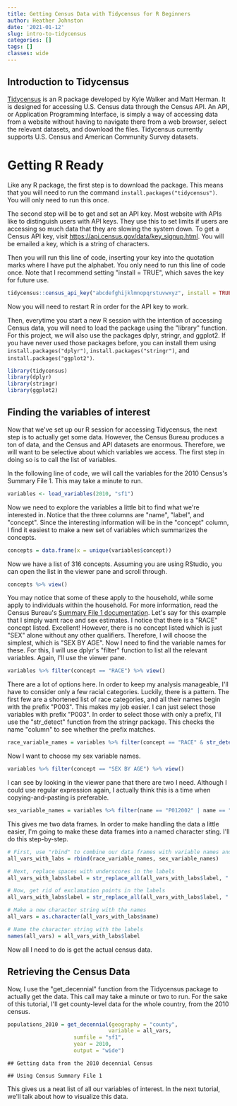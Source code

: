 ```yaml
---
title: Getting Census Data with Tidycensus for R Beginners
author: Heather Johnston
date: '2021-01-12'
slug: intro-to-tidycensus
categories: []
tags: []
classes: wide
---
```




## Introduction to Tidycensus

[Tidycensus](https://walker-data.com/tidycensus/index.html) is an R package developed by Kyle Walker and Matt Herman. It is designed for accessing U.S. Census data through the Census API. An API, or Application Programming Interface, is simply a way of accessing data from a website without having to navigate there from a web browser, select the relevant datasets, and download the files. Tidycensus currently supports U.S. Census and American Community Survey datasets.

# Getting R Ready

Like any R package, the first step is to download the package. This means that you will need to run the command `install.packages("tidycensus")`. You will only need to run this once.

The second step will be to get and set an API key. Most website with APIs like to distinguish users with API keys. They use this to set limits if users are accessing so much data that they are slowing the system down. To get a Census API key, visit https://api.census.gov/data/key_signup.html. You will be emailed a key, which is a string of characters.

Then you will run this line of code, inserting your key into the quotation marks where I have put the alphabet. You only need to run this line of code once. Note that I recommend setting "install = TRUE", which saves the key for future use.


```r
tidycensus::census_api_key("abcdefghijklmnopqrstuvwxyz", install = TRUE)
```

Now you will need to restart R in order for the API key to work.

Then, everytime you start a new R session with the intention of accessing Census data, you will need to load the package using the "library" function. For this project, we will also use the packages dplyr, stringr, and ggplot2. If you have never used those packages before, you can install them using `install.packages("dplyr")`, `install.packages("stringr")`, and `install.packages("ggplot2")`.


```r
library(tidycensus)
library(dplyr)
library(stringr)
library(ggplot2)
```


## Finding the variables of interest

Now that we've set up our R session for accessing Tidycensus, the next step is to actually get some data. However, the Census Bureau produces a ton of data, and the Census and API datasets are enormous. Therefore, we will want to be selective about which variables we access. The first step in doing so is to call the list of variables.

In the following line of code, we will call the variables for the 2010 Census's Summary File 1. This may take a minute to run.


```r
variables <- load_variables(2010, "sf1")
```

Now we need to explore the variables a little bit to find what we're interested in. Notice that the three columns are "name", "label", and "concept". Since the interesting information will be in the "concept" column, I find it easiest to make a new set of variables which summarizes the concepts.


```r
concepts = data.frame(x = unique(variables$concept))
```

Now we have a list of 316 concepts. Assuming you are using RStudio, you can open the list in the viewer pane and scroll through.


```r
concepts %>% view()
```

You may notice that some of these apply to the household, while some apply to individuals within the household. For more information, read the Census Bureau's [Summary File 1 documentation](https://www.census.gov/prod/cen2010/doc/sf1.pdf). Let's say for this example that I simply want race and sex estimates. I notice that there is a "RACE" concept listed. Excellent! However, there is no concept listed which is just "SEX" alone without any other qualifiers. Therefore, I will choose the simplest, which is "SEX BY AGE". Now I need to find the variable names for these. For this, I will use dplyr's "filter" function to list all the relevant variables. Again, I'll use the viewer pane.


```r
variables %>% filter(concept == "RACE") %>% view()
```

There are a lot of options here. In order to keep my analysis manageable, I'll have to consider only a few racial categories. Luckily, there is a pattern. The first few are a shortened list of race categories, and all their names begin with the prefix "P003". This makes my job easier. I can just select those variables with prefix "P003". In order to select those with only a prefix, I'll use the "str_detect" function from the stringr package. This checks the name "column" to see whether the prefix matches.


```r
race_variable_names = variables %>% filter(concept == "RACE" & str_detect(name, "^P003")) %>% select(-concept)
```

Now I want to choose my sex variable names.


```r
variables %>% filter(concept == "SEX BY AGE") %>% view()
```

I can see by looking in the viewer pane that there are two I need. Although I could use regular expression again, I actually think this is a time when copying-and-pasting is preferable.  


```r
sex_variable_names = variables %>% filter(name == "P012002" | name == "P012026") %>% select(-concept)
```

This gives me two data frames. In order to make handling the data a little easier, I'm going to make these data frames into a named character sting. I'll do this step-by-step.


```r
# First, use "rbind" to combine our data frames with variable names and labels
all_vars_with_labs = rbind(race_variable_names, sex_variable_names)

# Next, replace spaces with underscores in the labels
all_vars_with_labs$label = str_replace_all(all_vars_with_labs$label, " ", "_")

# Now, get rid of exclamation points in the labels
all_vars_with_labs$label = str_replace_all(all_vars_with_labs$label, "!", "")

# Make a new character string with the names
all_vars = as.character(all_vars_with_labs$name)

# Name the character string with the labels
names(all_vars) = all_vars_with_labs$label
```


Now all I need to do is get the actual census data.

## Retrieving the Census Data

Now, I use the "get_decennial" function from the Tidycensus package to actually get the data. This call may take a minute or two to run. For the sake of this tutorial, I'll get county-level data for the whole country, from the 2010 census.


```r
populations_2010 = get_decennial(geography = "county",
                                variable = all_vars,
                     sumfile = "sf1",
                     year = 2010,
                     output = "wide")
```

```
## Getting data from the 2010 decennial Census
```

```
## Using Census Summary File 1
```
This gives us a neat list of all our variables of interest. In the next tutorial, we'll talk about how to visualize this data.
